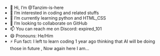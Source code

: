 - 👋 Hi, I’m @Tanzim-is-here
- 👀 I’m interested in coding and related stuffs
- 🌱 I’m currently learning python and HTML_CSS
- 💞️ I’m looking to collaborate on GitHub
- 📫 You can reach me on Discord: expired_101
- 😄 Pronouns: He/Him
- ⚡ Fun fact: I left to learn coding 1 year ago thinking that AI will be doing those in future , Now again here I am...

<!---
Tanzim-is-here/Tanzim-is-here is a ✨ special ✨ repository because its `README.md` (this file) appears on your GitHub profile.
You can click the Preview link to take a look at your changes.
--->

